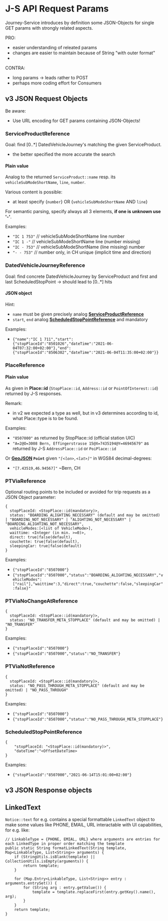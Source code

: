 # J-S API Request Params
Journey-Service introduces by definition some JSON-Objects for single GET params with strongly related aspects.

PRO:
* easier understanding of releated params
* changes are easier to maintain because of String "with outer format"
* 
CONTRA:
* long params -> leads rather to POST 
* perhaps more coding effort for Consumers
    
## v3 JSON Request Objects

Be aware:
* Use URL encoding for GET params containing JSON-Objects!

### ServiceProductReference
Goal: find [0..*] DatedVehicleJourney's matching the given ServiceProduct.
* the better specified the more accurate the search

#### Plain value

Analog to the returned `ServiceProduct::name` resp. its `vehicleSubModeShortName`, `line`, `number`.

Various content is possible:
* at least specify {`number`} OR {`vehicleSubModeShortName` AND `line`}

For semantic parsing, specify always all 3 elements, **if one is unknown use '-'**.  

Examples:

* `"IC 1 753"`   // vehicleSubModeShortName line  number
* `"IC 1 -"`     // vehicleSubModeShortName line (number missing)
* `"IC - 753"`   // vehicleSubModeShortName (line missing) number
* `"- - 753"`    // number only, in CH unique (implicit time and direction)

### DatedVehicleJourneyReference
Goal: find concrete DatedVehicleJourney by ServiceProduct and first and last ScheduledStopPoint -> should lead to [0..*] hits 

#### JSON object

Hint:
* `name` must be given precisely analog [**ServiceProductReference**](#serviceproductreference)
* `start`, `end` analog [**ScheduledStopPointReference**](#scheduledstoppointreference) and mandatory

Examples:
* `{"name":"IC 1 711","start":{"stopPlaceId":"8501026","dateTime":"2021-06-04T07:32:00+02:00"},"end":{"stopPlaceId":"8506302","dateTime":"2021-06-04T11:35:00+02:00"}}`

### PlaceReference

#### Plain value
As given in **Place::id** (`StopPlace::id`, `Address::id` or `PointOfInterest::id`) returned by J-S responses.

Remark:
* in v2 we expected a type as well, but in v3 determines according to id, what Place::type is to be found.

Examples:
* `"8507000"` as returned by StopPlace::id (official station UIC)
* `"A=2@O=3008 Bern, Effingerstrasse 15@X=7435194@Y=46945679"` as returned by J-S `AddressPlace::id` or `PoiPlace::id`

Or **[GeoJSON](https://datatracker.ietf.org/doc/html/rfc7946) `Point`** given _`"[<lon>,<lat>]"`_ in WGS84 decimal-degrees:
* `"[7.43519,46.94567]"` ~Bern, CH


### PTViaReference
Optional routing points to be included or avoided for trip requests as a JSON Object parameter:

    {
      stopPlaceId: <StopPlace::id(mandatory)>,
      status: "BOARDING_ALIGHTING_NECESSARY" (default and may be omitted) | "BOARDING_NOT_NECESSARY" | "ALIGHTING_NOT_NECESSARY" | "BOARDING_ALIGHTING_NOT_NECESSARY",
      vehicleModes:[<list of VehicleMode>],
      waittime: <Integer (in min. >=0)>,
      direct: true|false(default),
      couchette: true|false(default),
      sleepingCar: true|false(default)
    }

Examples:
* `{"stopPlaceId":"8507000"}`
* `{"stopPlaceId":"8507000","status":"BOARDING_ALIGHTING_NECESSARY","vehicleModes":["rail"],"waittime":3,"direct":true,"couchette":false,"sleepingCar":false}"`

### PTViaNoChangeAtReference
    {
      stopPlaceId: <StopPlace::id(mandatory)>,
      status: "NO_TRANSFER_META_STOPPLACE" (default and may be omitted) | "NO_TRANSFER"
    }
    
Examples:
* `{"stopPlaceId":"8507000"}`
* `{"stopPlaceId":"8507000","status":"NO_TRANSFER"}`

### PTViaNotReference
    {
      stopPlaceId: <StopPlace::id(mandatory)>,
      status: "NO_PASS_THROUGH_META_STOPPLACE" (default and may be omitted) | "NO_PASS_THROUGH"
    }

Examples:
* `{"stopPlaceId":"8507000"}`
* `{"stopPlaceId":"8507000","status":"NO_PASS_THROUGH_META_STOPPLACE"}`


### ScheduledStopPointReference
    {
        "stopPlaceId: "<StopPlace::id(mandatory)>",
        "dateTime":"<OffsetDateTime>
    }
    
Examples:
* `{"stopPlaceId":"8507000","2021-06-14T15:01:00+02:00"}`

## v3 JSON Response objects

## LinkedText

`Notice::text` for e.g. contains a special formattable `LinkedText` object to make some values like PHONE, EMAIL, URL interactable with UI capabilities, for e.g. like:

    // LinkableType = {PHONE, EMIAL, URL} where arguments are entries for each LinkedType in proper order matching the template
    public static String formatLinkedText(String template, Map<LinkableType, List<String>> arguments) {
        if (StringUtils.isBlank(template) || CollectionUtils.isEmpty(arguments)) {
            return template;
        }

        for (Map.Entry<LinkableType, List<String>> entry : arguments.entrySet()) {
            for (String arg : entry.getValue()) {
                template = template.replaceFirst(entry.getKey().name(), arg);
            }
        }
        return template;
    }
